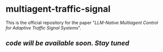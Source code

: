 # multiagent-traffic-signal
This is the official repository for the paper 
"_LLM-Native Multiagent Control for Adaptive Traffic Signal Systems_".  


## _code will be available soon. Stay tuned_

